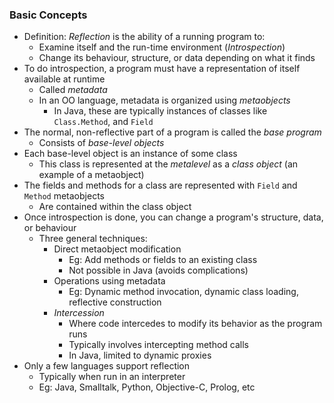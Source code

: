 ### Basic Concepts
 - Definition: *Reflection* is the ability of a running program to:
	 - Examine itself and the run-time environment (*Introspection*)
	 - Change its behaviour, structure, or data depending on what it finds
 - To do introspection, a program must have a representation of itself available at runtime
	 - Called *metadata*
	 - In an OO language, metadata is organized using *metaobjects*
		 - In Java, these are typically instances of classes like `Class.Method`, and `Field`
 - The normal, non-reflective part of a program is called the *base program*
	 - Consists of *base-level objects*
 - Each base-level object is an instance of some class
	 - This class is represented at the *metalevel* as a *class object* (an example of a metaobject)
 - The fields and methods for a class are represented with `Field` and `Method` metaobjects
	 - Are contained within the class object
 - Once introspection is done, you can change a program's structure, data, or behaviour
	 - Three general techniques:
		 - Direct metaobject modification
			 - Eg: Add methods or fields to an existing class
			 - Not possible in Java (avoids complications)
		 - Operations using metadata
			 - Eg: Dynamic method invocation, dynamic class loading, reflective construction
		 - *Intercession*
			 - Where code intercedes to modify its behavior as the program runs
			 - Typically involves intercepting method calls
			 - In Java, limited to dynamic proxies
 - Only a few languages support reflection
	 - Typically when run in an interpreter
	 - Eg: Java, Smalltalk, Python, Objective-C, Prolog, etc

